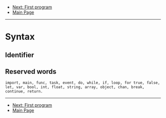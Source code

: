 * [Next: First program](first_program.md)
* [Main Page](index.md)

* * *

# Syntax

## Identifier

## Reserved words

`import, main, func, task, event, do, while, if, loop, for true, false, let, var, bool, int, float, string, array, object, chan, break, continue, return.`


* * *

* [Next: First program](first_program.md)
* [Main Page](index.md)